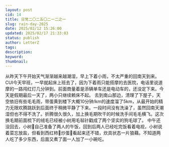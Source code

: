 ```yaml
---
layout: post
cid: 14
title: 日常二〇二五〇二一二之一
slug: rain-day-2025
date: 2025/02/12 15:26:00
updated: 2025/02/17 21:33:03
status: publish
author: LetterZ
tags: 
description: 
keyword: 
thumbnail: 
---
```



从昨天下午开始天气渐渐越来越潮湿，早上下着小雨，不太严重的回南天到来。
CUI今天早班，一早就起床上班去了，因为下着雨只能搭摩的去医院，电话里说道摩的一路闯红灯几分钟到。前面商量着是添辆单车还是电动车的，还没定下来。今天是假期最后一天了，两小只继续赖床不起。
去到南山那边，清理了下屋子，天空依旧有些毛毛雨，带蛋黄到楼下大概10分钟/km的速度溜了5km，从最开始的精力无限欢腾跳跃到后面终于稍微平静了下来。一段时间没有洗澡了，虽然回南天潮湿但也不得不洗了。折腾很久很久，加上换毛期吹干的时候洗手间毛毛横飞。这次换毛期前面梳下的绒毛已经被小树用毛毡针戳成了两个坚实的狗毛球了。
中午还没回去，小树🌳自己准备了两人的午饭，回到后两人已经吃完饭看着电视，小树说着菜忘放盐，但看到西红柿🍅炒蛋🥚看起来还不错，炊具状态一片狼藉。不知道两人吃了多少东西，后面又煮了面一人加了一小碗吃。
